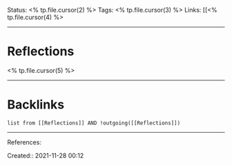 
Status: <% tp.file.cursor(2) %>
Tags: <% tp.file.cursor(3) %>
Links: [[<% tp.file.cursor(4) %>
___
# Reflections
<% tp.file.cursor(5) %>
___
# Backlinks
```dataview
list from [[Reflections]] AND !outgoing([[Reflections]])
```
___
References:

Created:: 2021-11-28 00:12

